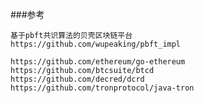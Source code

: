 ###参考

    基于pbft共识算法的贝壳区块链平台
    https://github.com/wupeaking/pbft_impl

    https://github.com/ethereum/go-ethereum
    https://github.com/btcsuite/btcd
    https://github.com/decred/dcrd
    https://github.com/tronprotocol/java-tron


    